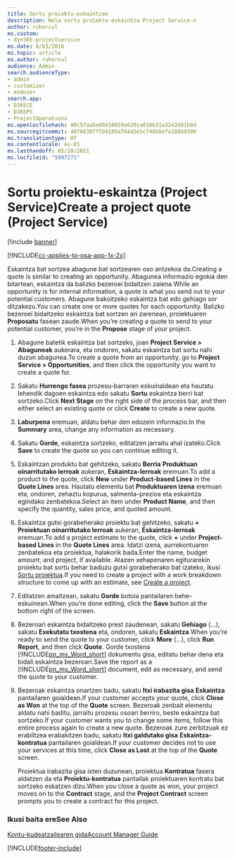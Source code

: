 ```yaml
---
title: Sortu proiektu-eskaintzak
description: Nola sortu proiektu-eskaintza Project Service-n
author: ruhercul
ms.custom:
- dyn365-projectservice
ms.date: 8/03/2018
ms.topic: article
ms.author: ruhercul
audience: Admin
search.audienceType:
- admin
- customizer
- enduser
search.app:
- D365CE
- D365PS
- ProjectOperations
ms.openlocfilehash: 40c57aa5e80416659e620ca016631a32d2d81b8d
ms.sourcegitcommit: 40f68387f594180af64a5e5c748b6efa188bd300
ms.translationtype: HT
ms.contentlocale: eu-ES
ms.lasthandoff: 05/10/2021
ms.locfileid: "5997271"
---
```

# <a name="create-a-project-quote-project-service"></a><span data-ttu-id="f8f63-103">Sortu proiektu-eskaintza (Project Service)</span><span class="sxs-lookup"><span data-stu-id="f8f63-103">Create a project quote (Project Service)</span></span>

[!include [banner](../includes/psa-now-project-operations.md)]

[!INCLUDE[cc-applies-to-psa-app-1x-2x](../includes/cc-applies-to-psa-app-1x-2x.md)]

<span data-ttu-id="f8f63-104">Eskaintza bat sortzea abagune bat sortzearen oso antzekoa da.</span><span class="sxs-lookup"><span data-stu-id="f8f63-104">Creating a quote is similar to creating an opportunity.</span></span> <span data-ttu-id="f8f63-105">Abagunea informazio egokia den bitartean, eskaintza da balizko bezeroei bidaltzen zaiena.</span><span class="sxs-lookup"><span data-stu-id="f8f63-105">While an opportunity is for internal information, a quote is what you send out to your potential customers.</span></span> <span data-ttu-id="f8f63-106">Abagune bakoitzeko eskaintza bat edo gehiago sor ditzakezu.</span><span class="sxs-lookup"><span data-stu-id="f8f63-106">You can create one or more quotes for each opportunity.</span></span> <span data-ttu-id="f8f63-107">Balizko bezeroei bidaltzeko eskaintza bat sortzen ari zarenean, proiektuaren **Proposatu** fasean zaude.</span><span class="sxs-lookup"><span data-stu-id="f8f63-107">When you’re creating a quote to send to your potential customer, you’re in the **Propose** stage of your project.</span></span>  
  
1. <span data-ttu-id="f8f63-108">Abagune batetik eskaintza bat sortzeko, joan **Project Service > Abaguneak** aukerara, eta ondoren, sakatu eskaintza bat sortu nahi duzun abagunea.</span><span class="sxs-lookup"><span data-stu-id="f8f63-108">To create a quote from an opportunity, go to **Project Service > Opportunities**, and then click the opportunity you want to create a quote for.</span></span>  
  
2. <span data-ttu-id="f8f63-109">Sakatu **Hurrengo fasea** prozesu-barraren eskuinaldean eta hautatu lehendik dagoen eskaintza edo sakatu **Sortu** eskaintza berri bat sortzeko.</span><span class="sxs-lookup"><span data-stu-id="f8f63-109">Click **Next Stage** on the right side of the process bar, and then either select an existing quote or click **Create** to create a new quote.</span></span>  
  
3. <span data-ttu-id="f8f63-110">**Laburpena** eremuan, aldatu behar den edozein informazio.</span><span class="sxs-lookup"><span data-stu-id="f8f63-110">In the **Summary** area, change any information as necessary.</span></span>  
  
4. <span data-ttu-id="f8f63-111">Sakatu **Gorde**, eskaintza sortzeko, editatzen jarraitu ahal izateko.</span><span class="sxs-lookup"><span data-stu-id="f8f63-111">Click **Save** to create the quote so you can continue editing it.</span></span>  
  
5. <span data-ttu-id="f8f63-112">Eskaintzan produktu bat gehitzeko, sakatu **Berria** **Produktuan oinarritutako lerroak** aukeran, **Eskaintza-lerroak** eremuan.</span><span class="sxs-lookup"><span data-stu-id="f8f63-112">To add a product to the quote, click **New** under **Product-based Lines** in the **Quote Lines** area.</span></span> <span data-ttu-id="f8f63-113">Hautatu elementu bat **Produktuaren izena** eremuan eta, ondoren, zehaztu kopurua, salmenta-prezioa eta eskaintza egindako zenbatekoa.</span><span class="sxs-lookup"><span data-stu-id="f8f63-113">Select an item under **Product Name**, and then specify the quantity, sales price, and quoted amount.</span></span>  
  
6. <span data-ttu-id="f8f63-114">Eskaintza gutxi gorabeherako proiektu bat gehitzeko, sakatu **+** **Proiektuan oinarritutako lerroak** aukeran, **Eskaintza-lerroak** eremuan.</span><span class="sxs-lookup"><span data-stu-id="f8f63-114">To add a project estimate to the quote, click **+** under **Project-based Lines** in the **Quote Lines** area.</span></span> <span data-ttu-id="f8f63-115">Idatzi izena, aurrekontuaren zenbatekoa eta proiektua, halakorik bada.</span><span class="sxs-lookup"><span data-stu-id="f8f63-115">Enter the name, budget amount, and project, if available.</span></span> <span data-ttu-id="f8f63-116">Atazen xehapenaren egiturarekin proiektu bat sortu behar baduzu gutxi gorabeherako bat izateko, ikusi [Sortu proiektua](../psa/create-project.md).</span><span class="sxs-lookup"><span data-stu-id="f8f63-116">If you need to create a project with a work breakdown structure to come up with an estimate, see [Create a project](../psa/create-project.md).</span></span>  
  
7. <span data-ttu-id="f8f63-117">Editatzen amaitzean, sakatu **Gorde** botoia pantailaren behe-eskuinean.</span><span class="sxs-lookup"><span data-stu-id="f8f63-117">When you’re done editing, click the **Save** button at the bottom right of the screen.</span></span>  
  
8. <span data-ttu-id="f8f63-118">Bezeroari eskaintza bidaltzeko prest zaudenean, sakatu **Gehiago** (...), sakatu **Exekutatu txostena** eta, ondoren, sakatu **Eskaintza**.</span><span class="sxs-lookup"><span data-stu-id="f8f63-118">When you’re ready to send the quote to your customer, click **More** (…), click **Run Report**, and then click **Quote**.</span></span> <span data-ttu-id="f8f63-119">Gorde txostena [!INCLUDE[pn_ms_Word_short](../includes/pn-ms-word-short.md)] dokumentu gisa, editatu behar dena eta bidali eskaintza bezeroari.</span><span class="sxs-lookup"><span data-stu-id="f8f63-119">Save the report as a [!INCLUDE[pn_ms_Word_short](../includes/pn-ms-word-short.md)] document, edit as necessary, and send the quote to your customer.</span></span>  
  
9. <span data-ttu-id="f8f63-120">Bezeroak eskaintza onartzen badu, sakatu **Itxi irabazita gisa** **Eskaintza** pantailaren goialdean.</span><span class="sxs-lookup"><span data-stu-id="f8f63-120">If your customer accepts your quote, click **Close as Won** at the top of the **Quote** screen.</span></span> <span data-ttu-id="f8f63-121">Bezeroak zenbait elementu aldatu nahi baditu, jarraitu prozesu osoari berriro, beste eskaintza bat sortzeko.</span><span class="sxs-lookup"><span data-stu-id="f8f63-121">If your customer wants you to change some items, follow this entire process again to create a new quote.</span></span> <span data-ttu-id="f8f63-122">Bezeroak zure zerbitzuak ez erabiltzea erabakitzen badu, sakatu **Itxi galdutako gisa** **Eskaintza-kontratua** pantailaren goialdean.</span><span class="sxs-lookup"><span data-stu-id="f8f63-122">If your customer decides not to use your services at this time, click **Close as Lost** at the top of the **Quote** screen.</span></span>  
  
   <span data-ttu-id="f8f63-123">Proiektua irabazita gisa ixten duzunean, proiektua **Kontratua** fasera aldatzen da eta **Proiektu-kontratua** pantailak proiektuaren kontratu bat sortzeko eskatzen dizu.</span><span class="sxs-lookup"><span data-stu-id="f8f63-123">When you close a quote as won, your project moves on to the **Contract** stage, and the **Project Contract** screen prompts you to create a contract for this project.</span></span>  
  
### <a name="see-also"></a><span data-ttu-id="f8f63-124">Ikusi baita ere</span><span class="sxs-lookup"><span data-stu-id="f8f63-124">See Also</span></span>  
 [<span data-ttu-id="f8f63-125">Kontu-kudeatzailearen gida</span><span class="sxs-lookup"><span data-stu-id="f8f63-125">Account Manager Guide</span></span>](../psa/account-manager-guide.md)


[!INCLUDE[footer-include](../includes/footer-banner.md)]